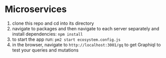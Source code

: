 # Microservices

1. clone this repo and cd into its directory
2. navigate to packages and then navigate to each server separately and install dependencies: `npm install`
3. to start the app run: `pm2 start ecosystem.config.js`
4. in the browser, navigate to `http://localhost:3001/gq` to get Graphiql to test your queries and mutations
